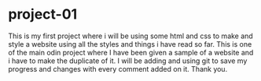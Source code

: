 # project-01

This is my first project where i will be using some html and css to make and style a website using all the styles and things i have read so far. This is one of the main odin project where I have been given a sample of a website and i have to make the duplicate of it. I will be adding and using git to save my progress and changes with every comment added on it. Thank you.

